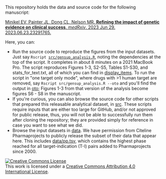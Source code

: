 This repository holds the data and source code for the following manuscript:

[Minikel EV, Painter JL, Dong CL, Nelson MR. **Refining the impact of genetic evidence on clinical success**. _medRxiv_. 2023 Jun 29. 2023.06.23.23291765.](https://doi.org/10.1101/2023.06.23.23291765)

Here, you can:

+ Run the source code to reproduce the figures from the input datasets. Just say `Rscript `[`src/gensup_analysis.R`](/src/gensup_analysis.R), noting the dependencies at the top of the script. It completes in about 8 minutes on a 2021 MacBook Pro. The script reproduces Figures 1-3, S2-S5, Tables S1-S30, and stats_for_text.txt, all of which you can find in [display_items](/display_items). To run the script in "one target only mode", where drugs with >1 human target are removed, say `Rscript src/gensup_analysis.R --oto` and you'll find the output in [oto](/oto); Figures 1-3 from that version of the analysis become figures S6 - S8 in the manuscript.
+ If you're curious, you can also browse the source code for other scripts that prepared this releasable analytical dataset, in [src](/src). These scripts require inputs that are either too large for GitHub, and/or not approved for public release, thus, you will not be able to successfully run them after cloning the repository; they are provided simply for reference in case you want to see what we did.
+ Browse the input datasets in [data](/data). We have permission from Citeline Pharmaprojects to publicly release the subset of their data that appear here. This includes [data/pp.tsv](/data/pp.tsv), which contains the highest phase reached for all target-indication (T-I) pairs added to Pharmaprojects since 2000.

<a rel="license" href="http://creativecommons.org/licenses/by/4.0/"><img alt="Creative Commons License" style="border-width:0" src="https://i.creativecommons.org/l/by/4.0/88x31.png" /></a><br />This work is licensed under a <a rel="license" href="http://creativecommons.org/licenses/by/4.0/">Creative Commons Attribution 4.0 International License</a>.

